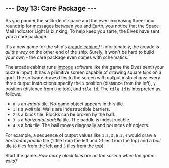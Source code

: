 ﻿## --- Day 13: Care Package ---

As you ponder the solitude of space and the ever-increasing three-hour roundtrip for messages between you and Earth, you notice that the Space Mail Indicator Light is blinking. To help keep you sane, the Elves have sent you a care package.

It's a new game for the ship's  [arcade cabinet](https://en.wikipedia.org/wiki/Arcade_cabinet)! Unfortunately, the arcade is  _all the way_  on the other end of the ship. Surely, it won't be hard to build your own - the care package even comes with schematics.

The arcade cabinet runs  [Intcode](https://adventofcode.com/2019/day/9)  software like the game the Elves sent (your puzzle input). It has a primitive screen capable of drawing square  _tiles_  on a grid. The software draws tiles to the screen with output instructions: every three output instructions specify the  `x`  position (distance from the left),  `y`  position (distance from the top), and  `tile id`. The  `tile id`  is interpreted as follows:

-   `0`  is an  _empty_  tile. No game object appears in this tile.
-   `1`  is a  _wall_  tile. Walls are indestructible barriers.
-   `2`  is a  _block_  tile. Blocks can be broken by the ball.
-   `3`  is a  _horizontal paddle_  tile. The paddle is indestructible.
-   `4`  is a  _ball_  tile. The ball moves diagonally and bounces off objects.

For example, a sequence of output values like  `1,2,3,6,5,4`  would draw a  _horizontal paddle_  tile (`1`  tile from the left and  `2`  tiles from the top) and a  _ball_  tile (`6`  tiles from the left and  `5`  tiles from the top).

Start the game.  _How many block tiles are on the screen when the game exits?_